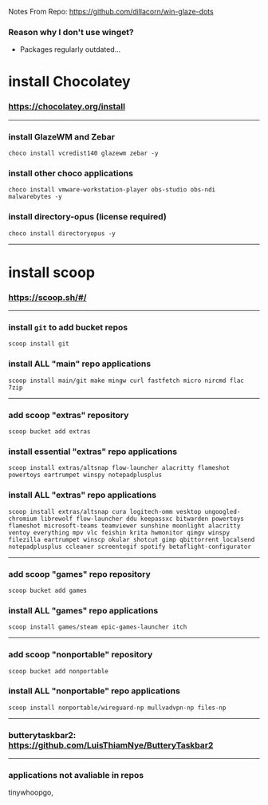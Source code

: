 Notes From Repo: https://github.com/dillacorn/win-glaze-dots

### Reason why I don't use winget? 

- Packages regularly outdated... 

# install Chocolatey
### https://chocolatey.org/install

---

### install GlazeWM and Zebar
```choco_install
choco install vcredist140 glazewm zebar -y
```

### install other choco applications
```choco_install
choco install vmware-workstation-player obs-studio obs-ndi malwarebytes -y
```

### install directory-opus (license required) 
```choco_install
choco install directoryopus -y
```

---

# install scoop
### https://scoop.sh/#/

---

### install `git` to add bucket repos
```scoop_install_git
scoop install git
```

### install ALL "main" repo applications
```scoop_install
scoop install main/git make mingw curl fastfetch micro nircmd flac 7zip
```

---

### add scoop "extras" repository
```scoop_add_extras
scoop bucket add extras
```

### install essential "extras" repo applications
```scoop_install
scoop install extras/altsnap flow-launcher alacritty flameshot powertoys eartrumpet winspy notepadplusplus
```

### install ALL "extras" repo applications
```scoop_install
scoop install extras/altsnap cura logitech-omm vesktop ungoogled-chromium librewolf flow-launcher ddu keepassxc bitwarden powertoys flameshot microsoft-teams teamviewer sunshine moonlight alacritty ventoy everything mpv vlc feishin krita hwmonitor qimgv winspy filezilla eartrumpet winscp okular shotcut gimp qbittorrent localsend notepadplusplus ccleaner screentogif spotify betaflight-configurator
```

---

### add scoop "games" repo repository
```scoop_add_games
scoop bucket add games
```

### install ALL "games" repo applications
```
scoop install games/steam epic-games-launcher itch
```

---

### add scoop "nonportable" repository
```scoop_add_nonportable
scoop bucket add nonportable
```

### install ALL "nonportable" repo applications
```
scoop install nonportable/wireguard-np mullvadvpn-np files-np
```

---

### butterytaskbar2: https://github.com/LuisThiamNye/ButteryTaskbar2

---

### applications not avaliable in repos
tinywhoopgo, 
